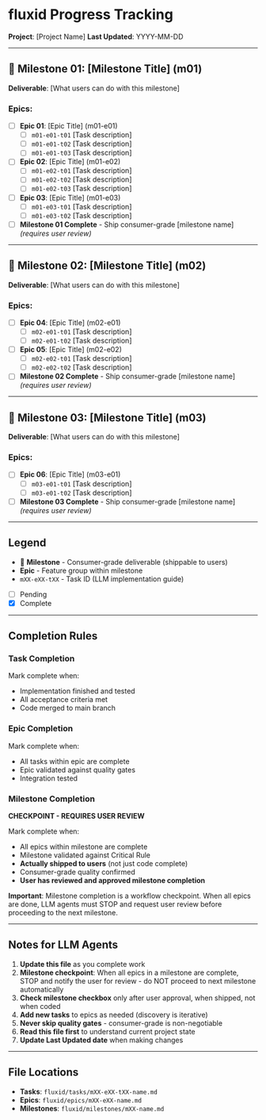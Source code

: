 # fluxid Progress Tracking

**Project**: [Project Name]
**Last Updated**: YYYY-MM-DD

---

## 🚀 Milestone 01: [Milestone Title] (m01)
**Deliverable**: [What users can do with this milestone]

### Epics:
- [ ] **Epic 01**: [Epic Title] (m01-e01)
  - [ ] `m01-e01-t01` [Task description]
  - [ ] `m01-e01-t02` [Task description]
  - [ ] `m01-e01-t03` [Task description]

- [ ] **Epic 02**: [Epic Title] (m01-e02)
  - [ ] `m01-e02-t01` [Task description]
  - [ ] `m01-e02-t02` [Task description]
  - [ ] `m01-e02-t03` [Task description]

- [ ] **Epic 03**: [Epic Title] (m01-e03)
  - [ ] `m01-e03-t01` [Task description]
  - [ ] `m01-e03-t02` [Task description]

- [ ] **Milestone 01 Complete** - Ship consumer-grade [milestone name] *(requires user review)*

---

## 🚀 Milestone 02: [Milestone Title] (m02)
**Deliverable**: [What users can do with this milestone]

### Epics:
- [ ] **Epic 04**: [Epic Title] (m02-e01)
  - [ ] `m02-e01-t01` [Task description]
  - [ ] `m02-e01-t02` [Task description]

- [ ] **Epic 05**: [Epic Title] (m02-e02)
  - [ ] `m02-e02-t01` [Task description]
  - [ ] `m02-e02-t02` [Task description]

- [ ] **Milestone 02 Complete** - Ship consumer-grade [milestone name] *(requires user review)*

---

## 🚀 Milestone 03: [Milestone Title] (m03)
**Deliverable**: [What users can do with this milestone]

### Epics:
- [ ] **Epic 06**: [Epic Title] (m03-e01)
  - [ ] `m03-e01-t01` [Task description]
  - [ ] `m03-e01-t02` [Task description]

- [ ] **Milestone 03 Complete** - Ship consumer-grade [milestone name] *(requires user review)*

---

## Legend
- 🚀 **Milestone** - Consumer-grade deliverable (shippable to users)
- **Epic** - Feature group within milestone
- `mXX-eXX-tXX` - Task ID (LLM implementation guide)
- [ ] Pending
- [x] Complete

---

## Completion Rules

### Task Completion
 Mark complete when:
- Implementation finished and tested
- All acceptance criteria met
- Code merged to main branch

### Epic Completion
 Mark complete when:
- All tasks within epic are complete
- Epic validated against quality gates
- Integration tested

### Milestone Completion
 **CHECKPOINT - REQUIRES USER REVIEW**

 Mark complete when:
- All epics within milestone are complete
- Milestone validated against Critical Rule
- **Actually shipped to users** (not just code complete)
- Consumer-grade quality confirmed
- **User has reviewed and approved milestone completion**

**Important**: Milestone completion is a workflow checkpoint. When all epics are done, LLM agents must STOP and request user review before proceeding to the next milestone.

---

## Notes for LLM Agents

1. **Update this file** as you complete work
2. **Milestone checkpoint**: When all epics in a milestone are complete, STOP and notify the user for review - do NOT proceed to next milestone automatically
3. **Check milestone checkbox** only after user approval, when shipped, not when coded
4. **Add new tasks** to epics as needed (discovery is iterative)
5. **Never skip quality gates** - consumer-grade is non-negotiable
6. **Read this file first** to understand current project state
7. **Update Last Updated date** when making changes

---

## File Locations
- **Tasks**: `fluxid/tasks/mXX-eXX-tXX-name.md`
- **Epics**: `fluxid/epics/mXX-eXX-name.md`
- **Milestones**: `fluxid/milestones/mXX-name.md`
